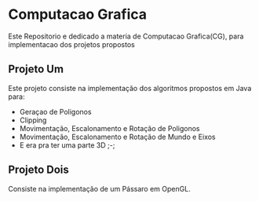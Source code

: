 # Computacao Grafica
Este Repositorio e dedicado a materia de Computacao Grafica(CG), para implementacao dos projetos propostos

## Projeto Um
Este projeto consiste na implementação dos algoritmos propostos em Java para:
  - Geraçao de Poligonos
  - Clipping
  - Movimentação, Escalonamento e Rotação de Poligonos
  - Movimentação, Escalonamento e Rotação de Mundo e Eixos
  - E era pra ter uma parte 3D ;-;

## Projeto Dois
Consiste na implementação de um Pássaro em OpenGL.
